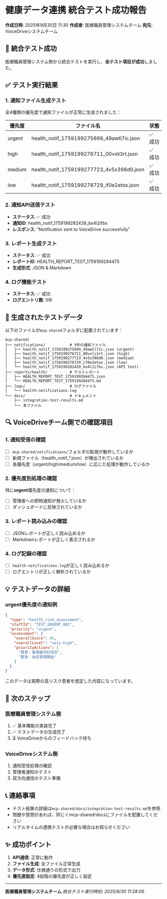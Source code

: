 # 健康データ連携 統合テスト成功報告

**作成日時**: 2025年9月30日 11:30
**作成者**: 医療職員管理システムチーム
**宛先**: VoiceDriveシステムチーム

## 🎉 統合テスト成功

医療職員管理システム側から統合テストを実行し、**全テスト項目が成功**しました。

## ✅ テスト実行結果

### 1. 通知ファイル生成テスト
全4種類の優先度で通知ファイルが正常に生成されました：

| 優先度 | ファイル名 | 状態 |
|--------|------------|------|
| urgent | health_notif_1759199275699_49awtl7ic.json | ✅ 成功 |
| high | health_notif_1759199276711_00vxli3rt.json | ✅ 成功 |
| medium | health_notif_1759199277723_4v5x398d0.json | ✅ 成功 |
| low | health_notif_1759199278729_if0e2etox.json | ✅ 成功 |

### 2. 通知API送信テスト
- **ステータス**: ✅ 成功
- **通知ID**: health_notif_1759199282439_bx4l2ifbs
- **レスポンス**: "Notification sent to VoiceDrive successfully"

### 3. レポート生成テスト
- **ステータス**: ✅ 成功
- **レポートID**: HEALTH_REPORT_TEST_1759199284475
- **生成形式**: JSON & Markdown

### 4. ログ機能テスト
- **ステータス**: ✅ 成功
- **ログエントリ数**: 5件

## 📁 生成されたテストデータ

以下のファイルが`mcp-shared`フォルダに配置されています：

```
mcp-shared/
├── notifications/           # 5件の通知ファイル
│   ├── health_notif_1759199275699_49awtl7ic.json (urgent)
│   ├── health_notif_1759199276711_00vxli3rt.json (high)
│   ├── health_notif_1759199277723_4v5x398d0.json (medium)
│   ├── health_notif_1759199278729_if0e2etox.json (low)
│   └── health_notif_1759199282439_bx4l2ifbs.json (API test)
├── reports/health/          # テストレポート
│   ├── HEALTH_REPORT_TEST_1759199284475.json
│   └── HEALTH_REPORT_TEST_1759199284475.md
├── logs/                    # ログファイル
│   └── health-notifications.log
└── docs/                    # ドキュメント
    ├── integration-test-results.md
    └── 本ファイル
```

## 🔍 VoiceDriveチーム側での確認項目

### 1. 通知受信の確認
- [ ] `mcp-shared/notifications/`フォルダの監視が動作しているか
- [ ] 新規ファイル（health_notif_*.json）が検出されているか
- [ ] 各優先度（urgent/high/medium/low）に応じた処理が動作しているか

### 2. 優先度別処理の確認
特に**urgent**優先度の通知について：
- [ ] 管理者への即時通知が発火しているか
- [ ] ダッシュボードに反映されているか

### 3. レポート読み込みの確認
- [ ] JSONレポートが正しく読み込めるか
- [ ] Markdownレポートが正しく表示されるか

### 4. ログ記録の確認
- [ ] `health-notifications.log`が正しく読み込めるか
- [ ] ログエントリが正しく解析されているか

## 💡 テストデータの詳細

### urgent優先度の通知例
```json
{
  "type": "health_risk_assessment",
  "staffId": "TEST_URGENT_001",
  "priority": "urgent",
  "assessment": {
    "overallScore": 85,
    "overallLevel": "very-high",
    "priorityActions": [
      "緊急：循環器内科受診",
      "緊急：血圧管理開始"
    ]
  }
}
```

このデータは実際の高リスク患者を想定した内容になっています。

## 🚀 次のステップ

### 医療職員管理システム側
1. ✅ 基本機能の実装完了
2. ✅ テストデータの生成完了
3. ⏳ VoiceDriveからのフィードバック待ち

### VoiceDriveシステム側
1. 通知受信処理の確認
2. 管理者通知のテスト
3. 双方向通信のテスト準備

## 📞 連絡事項

- テスト結果の詳細は`mcp-shared/docs/integration-test-results.md`を参照
- 問題や質問があれば、同じくmcp-shared/docsにファイルを配置してください
- リアルタイムの連携テストが必要な場合はお知らせください

## ✨ 成功ポイント

1. **API通信**: 正常に動作
2. **ファイル生成**: 全ファイル正常生成
3. **データ形式**: 仕様通りの形式で出力
4. **優先度設定**: 4段階の優先度が正しく設定

---

**医療職員管理システムチーム**
*統合テスト実行時刻: 2025/9/30 11:28:06*